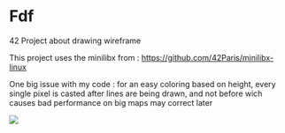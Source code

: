 # Fdf
42 Project about drawing wireframe

This project uses the minilibx from : https://github.com/42Paris/minilibx-linux

One big issue with my code : for an easy coloring based on height, every single pixel is casted after lines are being drawn, and not before wich causes bad performance on big maps may correct later

![](https://github.com/app-gitKaiwho/Fdf/blob/main/42.gif)
